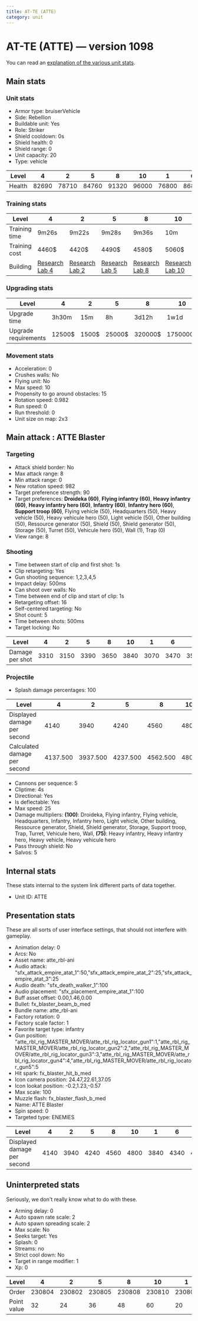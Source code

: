 ```yaml
---
title: AT-TE (ATTE)
category: unit
---
```


# AT-TE (ATTE) — version 1098

You can read an [explanation  of the various unit stats](unitexplained.md).

## Main stats

### Unit stats

  * Armor type: bruiserVehicle
  * Side: Rebellion
  * Buildable unit: Yes
  * Role: Striker
  * Shield cooldown: 0s
  * Shield health: 0
  * Shield range: 0
  * Unit capacity: 20
  * Type: vehicle

|Level |4    |2    |5    |8    |10   |1    |6    |7    |3    |9    |
|------|-----|-----|-----|-----|-----|-----|-----|-----|-----|-----|
|Health|82690|78710|84760|91320|96000|76800|86890|89080|80670|93630|


### Training stats

|Level        |4                                     |2                                     |5                                     |8                                     |10                                     |1                             |6                                     |7                                     |3                                     |9                                     |
|-------------|--------------------------------------|--------------------------------------|--------------------------------------|--------------------------------------|---------------------------------------|------------------------------|--------------------------------------|--------------------------------------|--------------------------------------|--------------------------------------|
|Training time|9m26s                                 |9m22s                                 |9m28s                                 |9m36s                                 |10m                                    |9m20s                         |9m30s                                 |9m33s                                 |9m24s                                 |9m40s                                 |
|Training cost|4460$                                 |4420$                                 |4490$                                 |4580$                                 |5060$                                  |4400$                         |4520$                                 |4550$                                 |4440$                                 |4620$                                 |
|Building     |[Research Lab 4](rebelOffenseLab.html)|[Research Lab 2](rebelOffenseLab.html)|[Research Lab 5](rebelOffenseLab.html)|[Research Lab 8](rebelOffenseLab.html)|[Research Lab 10](rebelOffenseLab.html)|[Factory 8](rebelFactory.html)|[Research Lab 6](rebelOffenseLab.html)|[Research Lab 7](rebelOffenseLab.html)|[Research Lab 3](rebelOffenseLab.html)|[Research Lab 9](rebelOffenseLab.html)|


### Upgrading stats

|Level               |4     |2    |5     |8      |10      |1   |6      |7      |3    |9       |
|--------------------|------|-----|------|-------|--------|----|-------|-------|-----|--------|
|Upgrade time        |3h30m |15m  |8h    |3d12h  |1w1d    |0s  |1d     |2d     |1h   |5d      |
|Upgrade requirements|12500$|1500$|25000$|320000$|1750000$|600$|100000$|160000$|4000$|1000000$|


### Movement stats

  * Acceleration: 0
  * Crushes walls: No
  * Flying unit: No
  * Max speed: 10
  * Propensity to go around obstacles: 15
  * Rotation speed: 0.982
  * Run speed: 0
  * Run threshold: 0
  * Unit size on map: 2x3

## Main attack : ATTE Blaster

### Targeting

  * Attack shield border: No
  * Max attack range: 8
  * Min attack range: 0
  * New rotation speed: 982
  * Target preference strength: 90
  * Target preferences: **Droideka (60)**, **Flying infantry (60)**, **Heavy infantry (60)**, **Heavy infantry hero (60)**, **Infantry (60)**, **Infantry hero (60)**, **Support troop (60)**, Flying vehicle (50), Headquarters (50), Heavy vehicle (50), Heavy vehicule hero (50), Light vehicle (50), Other building (50), Ressource generator (50), Shield (50), Shield generator (50), Storage (50), Turret (50), Vehicule hero (50), Wall (1), Trap (0)
  * View range: 8

### Shooting

  * Time between start of clip and first shot: 1s
  * Clip retargeting: Yes
  * Gun shooting sequence: 1,2,3,4,5
  * Impact delay: 500ms
  * Can shoot over walls: No
  * Time between end of clip and start of clip: 1s
  * Retargeting offset: 16
  * Self-centered targeting: No
  * Shot count: 5
  * Time between shots: 500ms
  * Target locking: No

|Level          |4   |2   |5   |8   |10  |1   |6   |7   |3   |9   |
|---------------|----|----|----|----|----|----|----|----|----|----|
|Damage per shot|3310|3150|3390|3650|3840|3070|3470|3560|3230|3740|


### Projectile

  * Splash damage percentages: 100

|Level                       |4       |2       |5       |8       |10  |1       |6       |7   |3       |9   |
|----------------------------|--------|--------|--------|--------|----|--------|--------|----|--------|----|
|Displayed damage per second |4140    |3940    |4240    |4560    |4800|3840    |4340    |4450|4040    |4680|
|Calculated damage per second|4137.500|3937.500|4237.500|4562.500|4800|3837.500|4337.500|4450|4037.500|4675|


  * Cannons per sequence: 5
  * Cliptime: 4s
  * Directional: Yes
  * Is deflectable: Yes
  * Max speed: 25
  * Damage multipliers: **(100)**: Droideka, Flying infantry, Flying vehicle, Headquarters, Infantry, Infantry hero, Light vehicle, Other building, Ressource generator, Shield, Shield generator, Storage, Support troop, Trap, Turret, Vehicule hero, Wall, **(75)**: Heavy infantry, Heavy infantry hero, Heavy vehicle, Heavy vehicule hero
  * Pass through shield: No
  * Salvos: 5

## Internal stats

These stats internal to the system link different parts of data together.

  * Unit ID: ATTE

## Presentation stats

These are all sorts of user interface settings, that should not interfere with gameplay.

  * Animation delay: 0
  * Arcs: No
  * Asset name: atte_rbl-ani
  * Audio attack: "sfx_attack_empire_atat_1":50,"sfx_attack_empire_atat_2":25,"sfx_attack_empire_atat_3":25
  * Audio death: "sfx_death_walker_1":100
  * Audio placement: "sfx_placement_empire_atat_1":100
  * Buff asset offset: 0.00,1.46,0.00
  * Bullet: fx_blaster_beam_b_med
  * Bundle name: atte_rbl-ani
  * Factory rotation: 0
  * Factory scale factor: 1
  * Favorite target type: infantry
  * Gun position: "atte_rbl_rig_MASTER_MOVER/atte_rbl_rig_locator_gun1":1,"atte_rbl_rig_MASTER_MOVER/atte_rbl_rig_locator_gun2":2,"atte_rbl_rig_MASTER_MOVER/atte_rbl_rig_locator_gun3":3,"atte_rbl_rig_MASTER_MOVER/atte_rbl_rig_locator_gun4":4,"atte_rbl_rig_MASTER_MOVER/atte_rbl_rig_locator_gun5":5
  * Hit spark: fx_blaster_hit_b_med
  * Icon camera position: 24.47,22.61,37.05
  * Icon lookat position: -0.2,1.23,-0.57
  * Max scale: 100
  * Muzzle flash: fx_blaster_flash_b_med
  * Name: ATTE Blaster
  * Spin speed: 0
  * Targeted type: ENEMIES

|Level                      |4   |2   |5   |8   |10  |1   |6   |7   |3   |9   |
|---------------------------|----|----|----|----|----|----|----|----|----|----|
|Displayed damage per second|4140|3940|4240|4560|4800|3840|4340|4450|4040|4680|


## Uninterpreted stats

Seriously, we don't really know what to do with these.

  * Arming delay: 0
  * Auto spawn rate scale: 2
  * Auto spawn spreading scale: 2
  * Max scale: No
  * Seeks target: Yes
  * Splash: 0
  * Streams: no
  * Strict cool down: No
  * Target in range modifier: 1
  * Xp: 0

|Level      |4     |2     |5     |8     |10    |1     |6     |7     |3     |9     |
|-----------|------|------|------|------|------|------|------|------|------|------|
|Order      |230804|230802|230805|230808|230810|230801|230806|230807|230803|230809|
|Point value|32    |24    |36    |48    |60    |20    |40    |44    |28    |52    |


